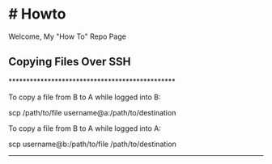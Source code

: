 <h1># Howto </h1>
Welcome, My "How To" Repo Page


<h2>Copying Files Over SSH</h2>
***********************************************

To copy a file from B to A while logged into B:

scp /path/to/file username@a:/path/to/destination

To copy a file from B to A while logged into A:

scp username@b:/path/to/file /path/to/destination

***********************************************
